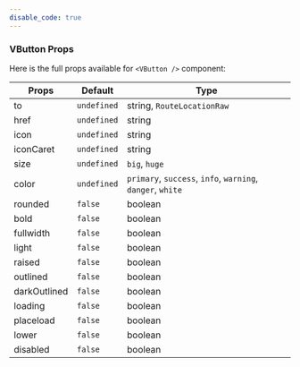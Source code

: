```yaml
---
disable_code: true
---
```


### VButton Props

Here is the full props available for `<VButton />` component:

| Props        | Default                                       | Type                                                       |
| ------------ | --------------------------------------------- | ---------------------------------------------------------- |
| to           | <span class="is-undefined">`undefined`</span> | string, <span class="is-array">`RouteLocationRaw`</span>   |
| href         | <span class="is-undefined">`undefined`</span> | string                                                     |
| icon         | <span class="is-undefined">`undefined`</span> | string                                                     |
| iconCaret    | <span class="is-undefined">`undefined`</span> | string                                                     |
| size         | <span class="is-undefined">`undefined`</span> | `big`, `huge`                                              |
| color        | <span class="is-undefined">`undefined`</span> | `primary`, `success`, `info`, `warning`, `danger`, `white` |
| rounded      | <span class="is-boolean">`false`</span>       | boolean                                                    |
| bold         | <span class="is-boolean">`false`</span>       | boolean                                                    |
| fullwidth    | <span class="is-boolean">`false`</span>       | boolean                                                    |
| light        | <span class="is-boolean">`false`</span>       | boolean                                                    |
| raised       | <span class="is-boolean">`false`</span>       | boolean                                                    |
| outlined     | <span class="is-boolean">`false`</span>       | boolean                                                    |
| darkOutlined | <span class="is-boolean">`false`</span>       | boolean                                                    |
| loading      | <span class="is-boolean">`false`</span>       | boolean                                                    |
| placeload    | <span class="is-boolean">`false`</span>       | boolean                                                    |
| lower        | <span class="is-boolean">`false`</span>       | boolean                                                    |
| disabled     | <span class="is-boolean">`false`</span>       | boolean                                                    |
